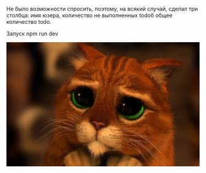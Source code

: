 Не было возможности спросить, поэтому, на всякий случай, сделал три столбца:
имя юзера,
количество не выполненных todoб
общее количество todo.

Запуск npm run dev

![alt text](./src/assets/kot.jpg)

